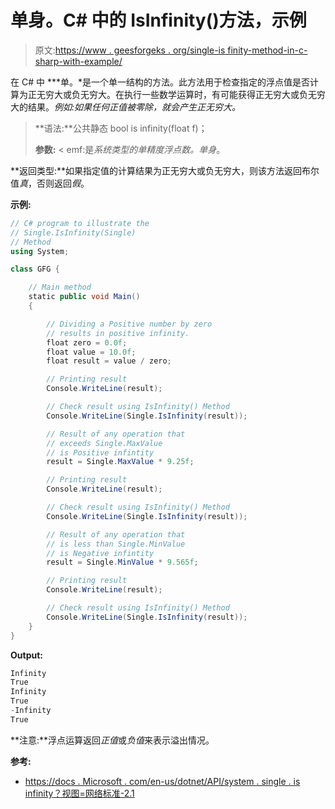 # 单身。C# 中的 IsInfinity()方法，示例

> 原文:[https://www . geesforgeks . org/single-is finity-method-in-c-sharp-with-example/](https://www.geeksforgeeks.org/single-isinfinity-method-in-c-sharp-with-example/)

在 C# 中 ***单。*是一个单一结构的方法。此方法用于检查指定的浮点值是否计算为正无穷大或负无穷大。在执行一些数学运算时，有可能获得正无穷大或负无穷大的结果。*例如:*如果任何正值被零除，就会产生正无穷大。**

> **语法:**公共静态 bool is infinity(float f)；
> 
> **参数:**
> < emf:是*系统类型的单精度浮点数。单身*。

**返回类型:**如果指定值的计算结果为正无穷大或负无穷大，则该方法返回布尔值*真*，否则返回*假*。

**示例:**

```cs
// C# program to illustrate the
// Single.IsInfinity(Single) 
// Method
using System;

class GFG {

    // Main method
    static public void Main()
    {

        // Dividing a Positive number by zero
        // results in positive infinity.
        float zero = 0.0f;
        float value = 10.0f;
        float result = value / zero;

        // Printing result
        Console.WriteLine(result);

        // Check result using IsInfinity() Method
        Console.WriteLine(Single.IsInfinity(result));

        // Result of any operation that
        // exceeds Single.MaxValue
        // is Positive infintity
        result = Single.MaxValue * 9.25f;

        // Printing result
        Console.WriteLine(result);

        // Check result using IsInfinity() Method
        Console.WriteLine(Single.IsInfinity(result));

        // Result of any operation that
        // is less than Single.MinValue
        // is Negative infintity
        result = Single.MinValue * 9.565f;

        // Printing result
        Console.WriteLine(result);

        // Check result using IsInfinity() Method
        Console.WriteLine(Single.IsInfinity(result));
    }
}
```

**Output:**

```cs
Infinity
True
Infinity
True
-Infinity
True

```

**注意:**浮点运算返回*正值*或*负值*来表示溢出情况。

**参考:**

*   [https://docs . Microsoft . com/en-us/dotnet/API/system . single . is infinity？视图=网络标准-2.1](https://docs.microsoft.com/en-us/dotnet/api/system.single.isinfinity?view=netstandard-2.1)